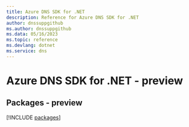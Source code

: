 ```yaml
---
title: Azure DNS SDK for .NET
description: Reference for Azure DNS SDK for .NET
author: dnssuppgithub
ms.author: dnssuppgithub
ms.data: 05/16/2023
ms.topic: reference
ms.devlang: dotnet
ms.service: dns
---
```

# Azure DNS SDK for .NET - preview
## Packages - preview
[!INCLUDE [packages](dns-index.md)]